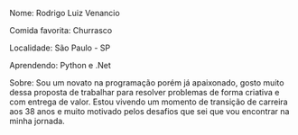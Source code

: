 Nome: Rodrigo Luiz Venancio

Comida favorita: Churrasco

Localidade: São Paulo - SP

Aprendendo: Python e .Net

Sobre: Sou um novato na programação porém já apaixonado, gosto muito dessa proposta de trabalhar para resolver problemas de forma criativa e com entrega de valor. Estou vivendo um momento de transição de carreira aos 38 anos e muito motivado pelos desafios que sei que vou encontrar na minha jornada.